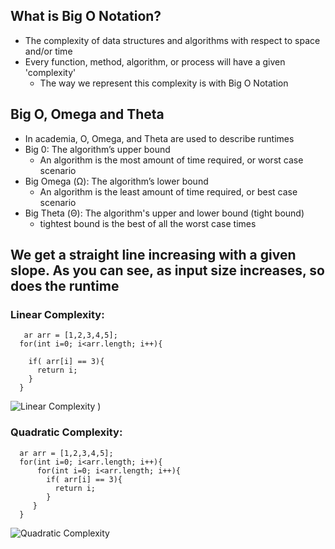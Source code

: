 ## What is Big O Notation? 
- The complexity of data structures and algorithms with respect to space and/or 
time 
- Every function, method, algorithm, or process will have a given 'complexity' 
  - The way we represent this complexity is with Big O Notation

## Big O, Omega and Theta
- In academia, O, Omega, and Theta are used to describe runtimes
- Big 0: The algorithm’s upper bound
  - An algorithm is the most amount of time required, or worst case scenario
- Big Omega (Ω): The algorithm’s lower bound
  - An algorithm is the least amount of time required, or best case scenario  
- Big Theta (Θ): The algorithm's upper and lower bound (tight bound)
  -  tightest bound is the best of all the worst case times


## We get a straight line increasing with a given slope. As you can see, as input size increases, so does the runtime

### Linear Complexity:
  ```
     ar arr = [1,2,3,4,5]; 
    for(int i=0; i<arr.length; i++){ 

      if( arr[i] == 3){ 
        return i; 
      } 
    }
  ```

![Linear Complexity](https://user-images.githubusercontent.com/39278408/194727593-fe7cb08d-3b46-4f33-84f5-316bd5283b8a.png)
)

### Quadratic Complexity:

  ```
    ar arr = [1,2,3,4,5]; 
    for(int i=0; i<arr.length; i++){ 
        for(int i=0; i<arr.length; i++){ 
          if( arr[i] == 3){ 
            return i; 
          } 
       }
    }
  ```

![Quadratic Complexity](https://user-images.githubusercontent.com/39278408/194727778-b080daf5-579c-4d91-ab25-87751560a1da.png)

